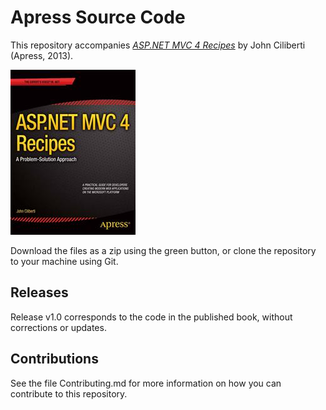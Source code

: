 # Apress Source Code

This repository accompanies [*ASP.NET MVC 4 Recipes*](http://www.apress.com/9781430247739) by John Ciliberti (Apress, 2013).

![Cover image](9781430247739.jpg)

Download the files as a zip using the green button, or clone the repository to your machine using Git.

## Releases

Release v1.0 corresponds to the code in the published book, without corrections or updates.

## Contributions

See the file Contributing.md for more information on how you can contribute to this repository.
